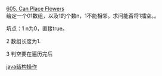 [605. Can Place Flowers](https://leetcode.com/problems/can-place-flowers/description/)<br>
给定一个01数组，以及1的个数n，1不能相邻。求问能否将1插空。。

坑点：1 n为0，直接true。

2 数组长度为1.

3 判空要在遍历完后


[java结构操作](https://github.com/catchyzheng/LeetCode_Record/blob/master/java%20%E6%95%B0%E6%8D%AE%E7%BB%93%E6%9E%84%E6%93%8D%E4%BD%9C.txt)